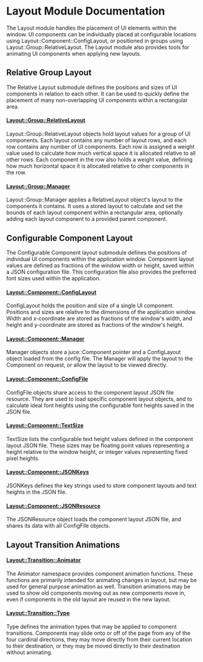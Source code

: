 # Layout Module Documentation
The Layout module handles the placement of UI elements within the window. UI components can be individually placed at configurable locations using Layout\::Component\::ConfigLayout, or positioned in groups using Layout\::Group\::RelativeLayout. The Layout module also provides tools for animating UI components when applying new layouts.

## Relative Group Layout
The Relative Layout submodule defines the positions and sizes of UI components in relation to each other. It can be used to quickly define the placement of many non-overlapping UI components within a rectangular area.

#### [Layout\::Group\::RelativeLayout](../../Source/Framework/Layout/Group/Layout_Group_RelativeLayout.h)
Layout\::Group\::RelativeLayout objects hold layout values for a group of UI components. Each layout contains any number of layout rows, and each row contains any number of UI components. Each row is assigned a weight value used to calculate how much vertical space it is allocated relative to all other rows. Each component in the row also holds a weight value, defining how much horizontal space it is allocated relative to other components in the row.

#### [Layout\::Group\::Manager](../../Source/Framework/Layout/Group/Layout_Group_Manager.h)
Layout\::Group\::Manager applies a RelativeLayout object's layout to the components it contains. It uses a stored layout to calculate and set the bounds of each layout component within a rectangular area, optionally adding each layout component to a provided parent component.

## Configurable Component Layout
The Configurable Component layout submodule defines the positions of individual UI components within the application window. Component layout values are defined as fractions of the window width or height, saved within a JSON configuration file. This configuration file also provides the preferred font sizes used within the application.

#### [Layout\::Component\::ConfigLayout](../../Source/Framework/Layout/Component/Layout_Component_ConfigLayout.h)
ConfigLayout holds the position and size of a single UI component. Positions and sizes are relative to the dimensions of the application window. Width and x-coordinate are stored as fractions of the window's width, and height and y-coordinate are stored as fractions of the window's height.

#### [Layout\::Component\::Manager](../../Source/Framework/Layout/Component/Layout_Component_Manager.h)
Manager objects store a juce\::Component pointer and a ConfigLayout object loaded from the config file. The Manager will apply the layout to the Component on request, or allow the layout to be viewed directly.

#### [Layout\::Component\::ConfigFile](../../Source/Framework/Layout/Component/Layout_Component_ConfigFile.h)
ConfigFile objects share access to the component layout JSON file resource. They are used to load specific component layout objects, and to calculate ideal font heights using the configurable font heights saved in the JSON file.

#### [Layout\::Component\::TextSize](../../Source/Framework/Layout/Component/Layout_Component_TextSize.h)
TextSize lists the configurable text height values defined in the component layout JSON file. These sizes may be floating point values representing a height relative to the window height, or integer values representing fixed pixel heights.

#### [Layout\::Component\::JSONKeys](../../Source/Framework/Layout/Component/Layout_Component_JSONKeys.h)
JSONKeys defines the key strings used to store component layouts and text heights in the JSON file.

#### [Layout\::Component\::JSONResource](../../Source/Framework/Layout/Component/Layout_Component_JSONResource.h)
The JSONResource object loads the component layout JSON file, and shares its data with all ConfigFile objects.

## Layout Transition Animations

#### [Layout\::Transition\::Animator](../../Source/Framework/Layout/Transition/Layout_Transition_Animator.h)
The Animator namespace provides component animation functions. These functions are primarily intended for animating changes in layout, but may be used for general purpose animation as well. Transition animations may be used to show old components moving out as new components move in, even if components in the old layout are reused in the new layout.

#### [Layout\::Transition\::Type](../../Source/Framework/Layout/Transition/Layout_Transition_Type.h)
Type defines the animation types that may be applied to component transitions. Components may slide onto or off of the page from any of the four cardinal directions, they may move directly from their current location to their destination, or they may be moved directly to their destination without animating.

